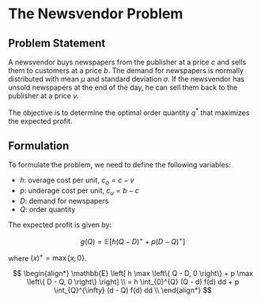 # The Newsvendor Problem

## Problem Statement

A newsvendor buys newspapers from the publisher at a price $c$ and sells them to customers at a price $b$. The demand for newspapers is normally distributed with mean $\mu$ and standard deviation $\sigma$. If the newsvendor has unsold newspapers at the end of the day, he can sell them back to the publisher at a price $v$. 

The objective is to determine the optimal order quantity $q^*$ that maximizes the expected profit. 

## Formulation

To formulate the problem, we need to define the following variables:

- $h$: overage cost per unit, $c_o = c - v$
- $p$: underage cost per unit, $c_u = b - c$
- $D$: demand for newspapers
- $Q$: order quantity

The expected profit is given by:

$$ 
g(Q) = \mathbb{E} \left[ h (Q - D)^+ + p  (D - Q)^+ \right] 
$$

where $(x)^+ = \max \{ x, 0 \}$.



$$
\begin{align*}
        \mathbb{E} \left[ h \max \left\{ Q - D, 0 \right\} + p \max \left\{ D - Q, 0 \right\} \right] \\
        = h \int_{0}^{Q} (Q - d) f(d) dd + p \int_{Q}^{\infty} (d - Q) f(d) dd                        \\
    \end{align*}
$$